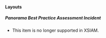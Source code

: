 
#### Layouts
##### Panorama Best Practice Assessment Incident
- This item is no longer supported in XSIAM.
